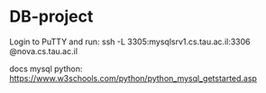 # DB-project

Login to PuTTY and run:
ssh -L 3305:mysqlsrv1.cs.tau.ac.il:3306 <USER>@nova.cs.tau.ac.il

docs mysql python:
https://www.w3schools.com/python/python_mysql_getstarted.asp
